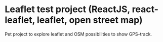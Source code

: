 # Leaflet test project (ReactJS, react-leaflet, leaflet, open street map)

Pet project to explore leaflet and OSM possibilities to show GPS-track.
